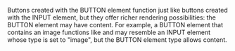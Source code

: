 Buttons created with the BUTTON element function just like buttons created with the INPUT element, but they offer richer rendering possibilities: the BUTTON element may have content. For example, a BUTTON element that contains an image functions like and may resemble an INPUT element whose type is set to "image", but the BUTTON element type allows content.